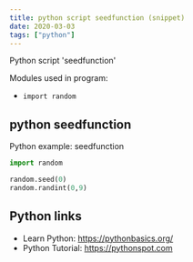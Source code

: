 ```yaml
---
title: python script seedfunction (snippet)
date: 2020-03-03
tags: ["python"]
---
```

Python script 'seedfunction'


Modules used in program: 
* `import random`

## python seedfunction

Python example: seedfunction

```python
import random

random.seed(0)
random.randint(0,9)


```

## Python links

- Learn Python: https://pythonbasics.org/
- Python Tutorial: https://pythonspot.com
